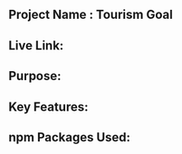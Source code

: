 ## Project Name :   Tourism Goal

## Live Link:   

## Purpose:
<!-- - Facilitate seamless pet adoption through a user-friendly platform.
- Provide a comprehensive list of donation campaigns and allow users to contribute easily.
- Ensure transparency by showcasing donation progress for each campaign.
- Allow users to manage their own campaigns and view donations securely.
- Enhance user experience with features like infinite scrolling, filtering, and search.
- Enable admin control for monitoring and managing users and donations effectively. -->

## Key Features:
<!-- - Dynamic Pet Listing: Displays available pets with search and filter options by name and category.
- Infinite Scrolling: Loads more pets as users scroll, enhancing user experience.
- Donation Campaign Management: Users can view, edit, and manage their campaigns.
- Progress Bar for Donations: Displays the percentage of progress for each campaign.
- Donator Modal: View a list of donators with their donation details for a campaign.
- Role Management: Includes "Make Admin" functionality to promote users to admin status.
- Pause/Unpause Campaign: Temporarily disable or enable donation campaigns.
- Responsive Design: Fully responsive UI optimized for desktop and mobile devices.
- Authentication: Ensures secure access and personalized features for registered users.
- Real-Time Updates: Reflects changes immediately (e.g., when a campaign is paused or user role is updated). -->

## npm Packages Used:
<!-- - @material-tailwind/react: Simplifies Tailwind components with Material Design.
- AOS: Adds smooth animations on scroll for UI elements.
- Firebase: Manages authentication and real-time database functionality.
- LocalForage: Enables offline data storage for enhanced app performance.
- Lottie React: Integrates Lottie animations for an engaging user interface.
- Match Sorter: Implements smart and fuzzy search functionality.
- React: For building user interfaces.
- React DOM: For rendering React components to the DOM.
- React Hook Form: Simplifies form management and validation.
- React Icons: Adds scalable and customizable icons to the UI.
- React Router DOM: Manages routing and navigation.
- React Toastify: Provides elegant notifications and alerts.
- Sort-By: Simplifies sorting functionalities for data display.
- SweetAlert2: Adds beautiful alert dialogs for user interactions. -->
 




